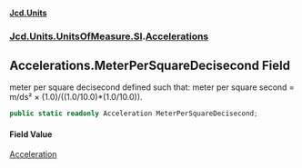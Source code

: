 #### [Jcd.Units](index.md 'index')

### [Jcd.Units.UnitsOfMeasure.SI](Jcd.Units.UnitsOfMeasure.SI.md 'Jcd.Units.UnitsOfMeasure.SI').[Accelerations](Accelerations.md 'Jcd.Units.UnitsOfMeasure.SI.Accelerations')

## Accelerations.MeterPerSquareDecisecond Field

meter per square decisecond defined such that: meter per square second = m/ds² × (1.0)/((1.0/10.0)*(1.0/10.0)).

```csharp
public static readonly Acceleration MeterPerSquareDecisecond;
```

#### Field Value

[Acceleration](Acceleration.md 'Jcd.Units.UnitTypes.Acceleration')